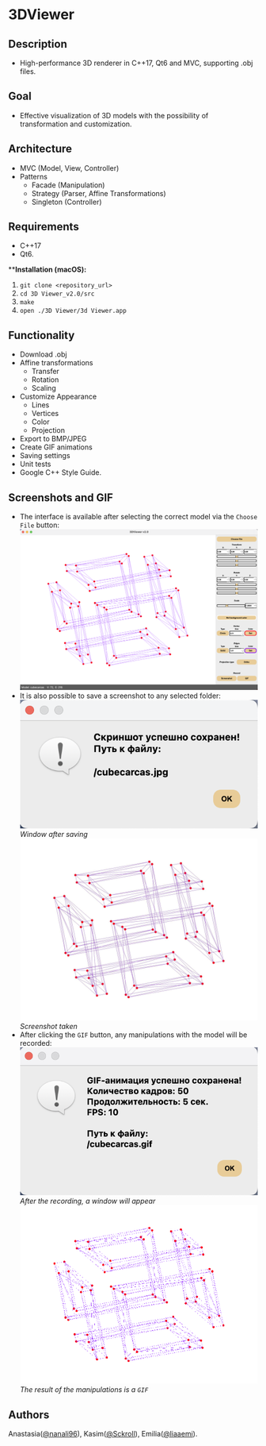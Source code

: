 # 3DViewer

## Description

- High-performance 3D renderer in C++17, Qt6 and MVC, supporting .obj files.

## Goal

- Effective visualization of 3D models with the possibility of transformation and customization.

## Architecture

- MVC (Model, View, Controller)
- Patterns
  - Facade (Manipulation)
  - Strategy (Parser, Affine Transformations)
  - Singleton (Controller)

## Requirements

- C++17
- Qt6.

****Installation (macOS):**
1. `git clone <repository_url>`
2. `cd 3D Viewer_v2.0/src`
3. `make`
4. `open ./3D Viewer/3d Viewer.app`

## Functionality

- Download .obj
- Affine transformations
  - Transfer
  - Rotation
  - Scaling
- Customize Appearance
  - Lines
  - Vertices
  - Color
  - Projection
- Export to BMP/JPEG
- Create GIF animations
- Saving settings
- Unit tests
- Google C++ Style Guide.

## Screenshots and GIF

- The interface is available after selecting the correct model via the `Choose File` button:
  ![img_1][img_1]
- It is also possible to save a screenshot to any selected folder:
  ![img_2][img_2] \
  *Window after saving* \
  ![img_3][img_3] \
  *Screenshot taken*
- After clicking the `GIF` button, any manipulations with the model will be recorded:
  ![img_4][img_4] \
  *After the recording, a window will appear* \
  ![img_5][img_5] \
  *The result of the manipulations is a `GIF`*

[img_1]: images/img_1.png
[img_2]: images/img_2.png
[img_3]: images/cubecarcas.jpg
[img_4]: images/img_3.png
[img_5]: images/cubecarcas.gif

## Authors

Anastasia([@nanali96](https://t.me/nanali96)), Kasim([@Sckroll](https://t.me/Sckroll)), Emilia([@liaaemi](https://t.me/liaaemi)).
